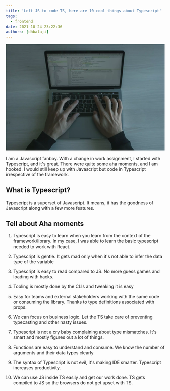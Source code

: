 ```yaml
---
title: 'Left JS to code TS, here are 10 cool things about Typescript'
tags:
  - frontend
date: 2021-10-24 23:22:36
authors: [dhbalaji]
---
```


![ts coding](./assets/ts-coding.webp)

I am a Javascript fanboy. With a change in work assignment, I started with Typescript, and it's great. There were quite some aha moments, and I am hooked. I would still keep up with Javascript but code in Typescript irrespective of the framework.

 
 
## What is Typescript?

Typescript is a superset of Javascript. It means, it has the goodness of Javascript along with a few more features.

## Tell about Aha moments

1. Typescript is easy to learn when you learn from the context of the framework/library. In my case, I was able to learn the basic typescript needed to work with React.

2. Typescript is gentle. It gets mad only when it's not able to infer the data type of the variable

3. Typescript is easy to read compared to JS. No more guess games and loading with hacks.

4. Tooling is mostly done by the CLIs and tweaking it is easy

5. Easy for teams and external stakeholders working with the same code or consuming the library. Thanks to type definitions associated with props.

6. We can focus on business logic. Let the TS take care of preventing typecasting and other nasty issues.

7. Typescript is not a cry baby complaining about type mismatches. It's smart and mostly figures out a lot of things.

8. Functions are easy to understand and consume. We know the number of arguments and their data types clearly

9. The syntax of Typescript is not evil, it's making IDE smarter. Typescript increases productivity.

10. We can use JS inside TS easily and get our work done. TS gets compiled to JS so the browsers do not get upset with TS.

